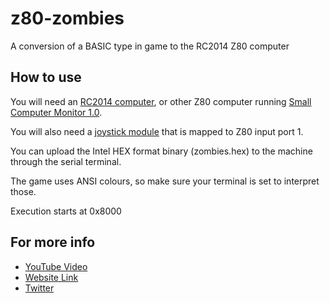 # z80-zombies

A conversion of a BASIC type in game to the RC2014 Z80 computer

## How to use

You will need an [RC2014 computer](https://rc2014.co.uk/), or other Z80 computer running [Small Computer Monitor 1.0](https://smallcomputercentral.wordpress.com/small-computer-monitor/small-computer-monitor-v1-0/).

You will also need a [joystick module](https://rc2014.co.uk/modules/joystick-module/) that is mapped to Z80 input port 1.

You can upload the Intel HEX format binary (zombies.hex) to the machine through the serial terminal.

The game uses ANSI colours, so make sure your terminal is set to interpret those.

Execution starts at 0x8000

## For more info

* [YouTube Video](https://youtu.be/kbHGosB1yDA)
* [Website Link](https://ncot.uk/z80-homebrew-computer/zombies-a-game-written-in-z80/)
* [Twitter](https://twitter.com/NCoT_Tech)
